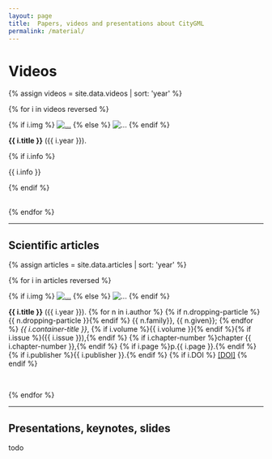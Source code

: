 ```yaml
---
layout: page
title:  Papers, videos and presentations about CityGML
permalink: /material/
---
```



# Videos

{% assign videos = site.data.videos | sort: 'year' %}

{% for i in videos reversed %}

<div class="row">
  <div class="col-lg-3 col-md-4 col-sm-6">
    {% if i.img %}
      <a href="{{ i.link }}"><img class="img-responsive" src="/img/material/{{ i.img }}" alt="..."></a>
    {% else %}  
      <img class="img-responsive" src="http://placehold.it/350x150" alt="...">
    {% endif %}
  </div>
  <div class="col-lg-9 col-md-8 col-sm-6">
    <p><b>{{ i.title }}</b> ({{ i.year }}).<br></p>
    {% if i.info %}
      <p>{{ i.info }}</p>
    {% endif %}
  </div>
</div>
<br>

{% endfor %}

- - - 
  
## Scientific articles

{% assign articles = site.data.articles | sort: 'year' %}

{% for i in articles reversed %}

<div class="row">
  <div class="col-lg-3 col-md-4 col-sm-6">
    {% if i.img %}
      <a href="{{ i.DOI }}"><img class="img-responsive" src="/img/material/{{ i.img }}" alt="..."></a>
    {% else %}  
      <img class="img-responsive" src="http://placehold.it/350x150" alt="...">
    {% endif %}
  </div>
  <div class="col-lg-9 col-md-8 col-sm-6">
    <p>
    <b>{{ i.title }}</b>
    ({{ i.year }}).
    {% for n in i.author %}
      {% if n.dropping-particle %}{{ n.dropping-particle }}{% endif %} {{ n.family}}, {{ n.given}}; 
    {% endfor %}
    <i>{{ i.container-title }}</i>,
    {% if i.volume %}{{ i.volume }}{% endif %}{% if i.issue %}({{ i.issue }}),{% endif %}
    {% if i.chapter-number %}chapter {{ i.chapter-number }},{% endif %}
    {% if i.page %}p.{{ i.page }}.{% endif %}
    {% if i.publisher %}{{ i.publisher }}.{% endif %}
    {% if i.DOI %}
      <a href="{{ i.DOI }}">[DOI]</a>
    {% endif %}
    </p>
  </div>
</div>
<br>

{% endfor %}

- - -

## Presentations, keynotes, slides

todo